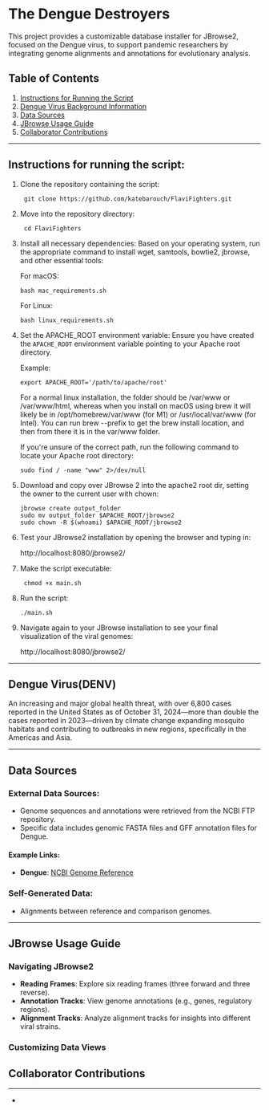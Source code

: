 # The Dengue Destroyers

This project provides a customizable database installer for JBrowse2, focused on the Dengue virus, to support pandemic researchers by integrating genome alignments and annotations for evolutionary analysis.

## **Table of Contents**
1. [Instructions for Running the Script](#instructions-for-running-the-script)
2. [Dengue Virus Background Information](#Dengue-Virus(DENV))
3. [Data Sources](#data-sources)
4. [JBrowse Usage Guide](#JBrowse-usage-guide)
5. [Collaborator Contributions](#collaborator-contributions)

---

## Instructions for running the script:

1. Clone the repository containing the script:
   
        git clone https://github.com/katebarouch/FlaviFighters.git

2. Move into the repository directory:

        cd FlaviFighters
   
4. Install all necessary dependencies:
   Based on your operating system, run the appropriate command to install wget, samtools, bowtie2, jbrowse, and other essential tools:

   For macOS:

       bash mac_requirements.sh
   For Linux:
   
       bash linux_requirements.sh

6. Set the APACHE_ROOT environment variable:
   Ensure you have created the `APACHE_ROOT` environment variable pointing to your Apache root directory.

      Example:
   
       export APACHE_ROOT='/path/to/apache/root'

   For a normal linux installation, the folder should be /var/www or /var/www/html, whereas when you install on macOS using brew it will likely be in /opt/homebrew/var/www (for M1) or /usr/local/var/www (for Intel). You can run brew --prefix to get the brew install location, and then from there it is in the var/www folder.

   If you're unsure of the correct path, run the following command to locate your Apache root directory:
   
       sudo find / -name "www" 2>/dev/null

7. Download and copy over JBrowse 2 into the apache2 root dir, setting the owner to the current user with chown:

       jbrowse create output_folder
       sudo mv output_folder $APACHE_ROOT/jbrowse2
       sudo chown -R $(whoami) $APACHE_ROOT/jbrowse2

8. Test your JBrowse2 installation by opening the browser and typing in:
   
      http://localhost:8080/jbrowse2/

9. Make the script executable:

        chmod +x main.sh

10. Run the script:

        ./main.sh

11. Navigate again to your JBrowse installation to see your final visualization of the viral genomes:

      http://localhost:8080/jbrowse2/

---

## Dengue Virus(DENV)

An increasing and major global health threat, with over 6,800 cases reported in the United States as of October 31, 2024—more than double the cases reported in 2023—driven by climate change expanding mosquito habitats and contributing to outbreaks in new regions, specifically in the Americas and Asia.

---

## Data Sources

### **External Data Sources**:
- Genome sequences and annotations were retrieved from the NCBI FTP repository.
- Specific data includes genomic FASTA files and GFF annotation files for Dengue.

#### **Example Links**:
- **Dengue**: [NCBI Genome Reference](https://ftp.ncbi.nlm.nih.gov/genomes/all/GCF/000/862/125/GCF_000862125.1_ViralProj15306/)

### **Self-Generated Data**:
- Alignments between reference and comparison genomes.

---

## JBrowse Usage Guide

### **Navigating JBrowse2**
- **Reading Frames**: Explore six reading frames (three forward and three reverse).
- **Annotation Tracks**: View genome annotations (e.g., genes, regulatory regions).
- **Alignment Tracks**: Analyze alignment tracks for insights into different viral strains.

### **Customizing Data Views**

## Collaborator Contributions




---


- 
